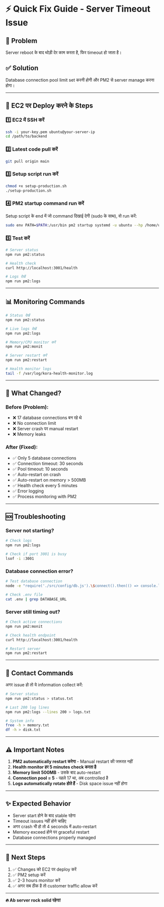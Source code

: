 # ⚡ Quick Fix Guide - Server Timeout Issue

## 🔴 Problem
Server reboot के बाद थोड़ी देर काम करता है, फिर timeout हो जाता है।

## ✅ Solution
Database connection pool limit set करनी होगी और PM2 से server manage करना होगा।

---

## 🚀 EC2 पर Deploy करने के Steps

### 1️⃣ EC2 में SSH करें
```bash
ssh -i your-key.pem ubuntu@your-server-ip
cd /path/to/backend
```

### 2️⃣ Latest code pull करें
```bash
git pull origin main
```

### 3️⃣ Setup script run करें
```bash
chmod +x setup-production.sh
./setup-production.sh
```

### 4️⃣ PM2 startup command run करें
Setup script के end में जो command दिखाई देगी (sudo के साथ), वो run करें:
```bash
sudo env PATH=$PATH:/usr/bin pm2 startup systemd -u ubuntu --hp /home/ubuntu
```

### 5️⃣ Test करें
```bash
# Server status
npm run pm2:status

# Health check
curl http://localhost:3001/health

# Logs देखें
npm run pm2:logs
```

---

## 📊 Monitoring Commands

```bash
# Status देखें
npm run pm2:status

# Live logs देखें
npm run pm2:logs

# Memory/CPU monitor करें
npm run pm2:monit

# Server restart करें
npm run pm2:restart

# Health monitor logs
tail -f /var/log/kora-health-monitor.log
```

---

## 🔧 What Changed?

### Before (Problem):
- ❌ 17 database connections बन रहे थे
- ❌ No connection limit
- ❌ Server crash पर manual restart
- ❌ Memory leaks

### After (Fixed):
- ✅ Only 5 database connections
- ✅ Connection timeout: 30 seconds
- ✅ Pool timeout: 10 seconds
- ✅ Auto-restart on crash
- ✅ Auto-restart on memory > 500MB
- ✅ Health check every 5 minutes
- ✅ Error logging
- ✅ Process monitoring with PM2

---

## 🆘 Troubleshooting

### Server not starting?
```bash
# Check logs
npm run pm2:logs

# Check if port 3001 is busy
lsof -i :3001
```

### Database connection error?
```bash
# Test database connection
node -e "require('./src/config/db.js').\$connect().then(() => console.log('OK'))"

# Check .env file
cat .env | grep DATABASE_URL
```

### Server still timing out?
```bash
# Check active connections
npm run pm2:monit

# Check health endpoint
curl http://localhost:3001/health

# Restart server
npm run pm2:restart
```

---

## 📱 Contact Commands

अगर issue हो तो ये information collect करें:

```bash
# Server status
npm run pm2:status > status.txt

# Last 200 log lines
npm run pm2:logs --lines 200 > logs.txt

# System info
free -h > memory.txt
df -h > disk.txt
```

---

## ⚠️ Important Notes

1. **PM2 automatically restart करेगा** - Manual restart की जरूरत नहीं
2. **Health monitor हर 5 minutes check करता है**
3. **Memory limit 500MB** - उसके बाद auto-restart
4. **Connection pool = 5** - पहले 17 था, अब controlled है
5. **Logs automatically rotate होते हैं** - Disk space issue नहीं होगा

---

## ✨ Expected Behavior

- Server start होने के बाद stable रहेगा
- Timeout issues नहीं होने चाहिए
- अगर crash भी हो तो 4 seconds में auto-restart
- Memory exceed होने पर graceful restart
- Database connections properly managed

---

## 🎯 Next Steps

1. ✅ Changes को EC2 पर deploy करें
2. ✅ PM2 setup करें
3. ✅ 2-3 hours monitor करें
4. ✅ अगर सब ठीक है तो customer traffic allow करें

---

**🔥 Ab server rock solid रहेगा!**

